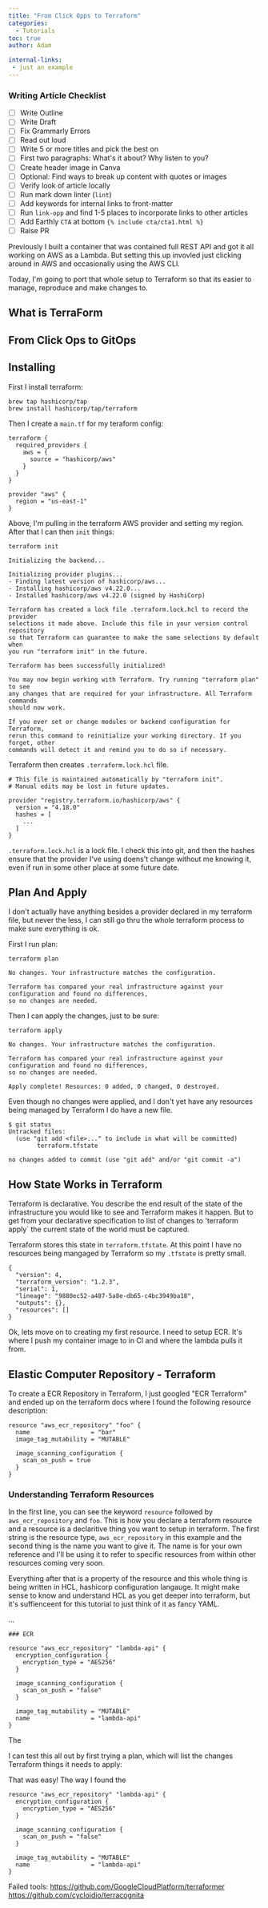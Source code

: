 ```yaml
---
title: "From Click Opps to Terraform"
categories:
  - Tutorials
toc: true
author: Adam

internal-links:
 - just an example
---
```

### Writing Article Checklist

- [ ] Write Outline
- [ ] Write Draft
- [ ] Fix Grammarly Errors
- [ ] Read out loud
- [ ] Write 5 or more titles and pick the best on
- [ ] First two paragraphs: What's it about? Why listen to you?
- [ ] Create header image in Canva
- [ ] Optional: Find ways to break up content with quotes or images
- [ ] Verify look of article locally
- [ ] Run mark down linter (`lint`)
- [ ] Add keywords for internal links to front-matter
- [ ] Run `link-opp` and find 1-5 places to incorporate links to other articles
- [ ] Add Earthly `CTA` at bottom `{% include cta/cta1.html %}`
- [ ] Raise PR
<!-- vale off -->

Previously I built a container that was contained full REST API and got it all working on AWS as a Lambda. But setting this up invovled just clicking around in AWS and occasionally using the AWS CLI.

Today, I'm going to port that whole setup to Terraform so that its easier to manage, reproduce and make changes to.

## What is TerraForm


## From Click Ops to GitOps



## Installing

First I install terraform:

```
brew tap hashicorp/tap
brew install hashicorp/tap/terraform
```

Then I create a `main.tf` for my teraform config:

```
terraform {
  required_providers {
    aws = {
      source = "hashicorp/aws"
    }
  }
}

provider "aws" {
  region = "us-east-1"
}
```

Above, I'm pulling in the terraform AWS provider and setting my region. After that I can then `init` things:

```
terraform init
```

```
Initializing the backend...

Initializing provider plugins...
- Finding latest version of hashicorp/aws...
- Installing hashicorp/aws v4.22.0...
- Installed hashicorp/aws v4.22.0 (signed by HashiCorp)

Terraform has created a lock file .terraform.lock.hcl to record the provider
selections it made above. Include this file in your version control repository
so that Terraform can guarantee to make the same selections by default when
you run "terraform init" in the future.

Terraform has been successfully initialized!

You may now begin working with Terraform. Try running "terraform plan" to see
any changes that are required for your infrastructure. All Terraform commands
should now work.

If you ever set or change modules or backend configuration for Terraform,
rerun this command to reinitialize your working directory. If you forget, other
commands will detect it and remind you to do so if necessary.
```

Terraform then creates `.terraform.lock.hcl` file.
```
# This file is maintained automatically by "terraform init".
# Manual edits may be lost in future updates.

provider "registry.terraform.io/hashicorp/aws" {
  version = "4.18.0"
  hashes = [
    ...
  ]
}
```

`.terraform.lock.hcl` is a lock file. I check this into git, and then the hashes ensure that the provider I've using doens't change without me knowing it, even if run in some other place at some future date. 

## Plan And Apply

I don't actually have anything besides a provider declared in my terraform file, but never the less, I can still go thru the whole terraform process to make sure everything is ok. 

First I run plan:

```
terraform plan
```
```
No changes. Your infrastructure matches the configuration.

Terraform has compared your real infrastructure against your configuration and found no differences,
so no changes are needed.
```

Then I can apply the changes, just to be sure:

```
terraform apply 
```
```
No changes. Your infrastructure matches the configuration.

Terraform has compared your real infrastructure against your configuration and found no differences,
so no changes are needed.

Apply complete! Resources: 0 added, 0 changed, 0 destroyed.
```

Even though no changes were applied, and I don't yet have any resources being managed by Terraform I do have a new file. 

```
$ git status
Untracked files:
  (use "git add <file>..." to include in what will be committed)
        terraform.tfstate

no changes added to commit (use "git add" and/or "git commit -a")
```

## How State Works in Terraform

Terraform is declarative. You describe the end result of the state of the infrastructure you would like to see and Terraform makes it happen. But to get from your declarative specification to list of changes to 'terraform apply` the current state of the world must be captured. 

Terraform stores this state in `terraform.tfstate`. At this point I have no resources being mangaged by Terraform so my `.tfstate` is pretty small.

```
{
  "version": 4,
  "terraform_version": "1.2.3",
  "serial": 1,
  "lineage": "9880ec52-a487-5a8e-db65-c4bc3949ba18",
  "outputs": {},
  "resources": []
}

```


Ok, lets move on to creating my first resource. I need to setup ECR. It's where I push my container image to in CI and where the lambda pulls it from.

## Elastic Computer Repository - Terraform

To create a ECR Repository in Terraform, I just googled "ECR Terraform" and ended up on the terraform docs where I found the following resource description:

```
resource "aws_ecr_repository" "foo" {
  name                 = "bar"
  image_tag_mutability = "MUTABLE"

  image_scanning_configuration {
    scan_on_push = true
  }
}
```

### Understanding Terraform Resources

In the first line, you can see the keyword `resource` followed by `aws_ecr_repository` and `foo`. This is how you declare a terraform resource and a resource is a declaritive thing you want to setup in terraform. The first string is the resource type, `aws_ecr_repository` in this example and the second thing is the name you want to give it. The name is for your own reference and I'll be using it to refer to specific resources from within other resources coming very soon. 

Everything after that is a property of the resource and this whole thing is being written in HCL, hashicorp configuration langauge. It might make sense to know and understand HCL as you get deeper into terraform, but it's suffienceent for this tutorial to just think of it as fancy YAML.



...



```
### ECR

resource "aws_ecr_repository" "lambda-api" {
  encryption_configuration {
    encryption_type = "AES256"
  }

  image_scanning_configuration {
    scan_on_push = "false"
  }

  image_tag_mutability = "MUTABLE"
  name                 = "lambda-api"
}
```
The 


I can test this all out by first trying a plan, which will list the changes Terraform things it needs to apply:


That was easy! The way I found the 


```
resource "aws_ecr_repository" "lambda-api" {
  encryption_configuration {
    encryption_type = "AES256"
  }

  image_scanning_configuration {
    scan_on_push = "false"
  }

  image_tag_mutability = "MUTABLE"
  name                 = "lambda-api"
}
```



Failed tools:
https://github.com/GoogleCloudPlatform/terraformer
https://github.com/cycloidio/terracognita